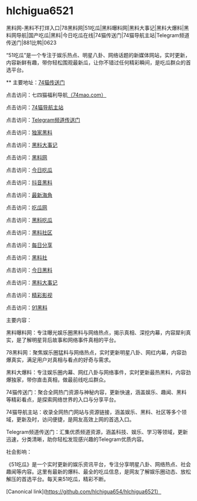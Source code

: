 # hlchigua6521
黑料网-黑料不打烊入口|78黑料网|51吃瓜|黑料曝料网|黑料大事记|黑料大爆料|黑料网导航|国产吃瓜|黑料|今日吃瓜在线|74猫传送门|74猫导航主站|Telegram频道传送门|881比鸭|0623

“51吃瓜”是一个专注于娱乐热点、明星八卦、网络话题的新媒体网站，实时更新，内容新鲜有趣，带你轻松围观最新瓜，让你不错过任何精彩瞬间，是吃瓜群众的首选平台。

** 主要地址：<a href="https://74mao.com/">74猫传送门</a>

点击访问：七四猫福利导航<a href="https://74mao.com/">（74mao.com）</a>

点击访问：<a href="https://74mao.com/">74猫导航主站</a>

点击访问：<a href="https://74mao.com/">Telegram频道传送门</a>

点击访问：<a href="https://hl240.pages.dev/">独家黑料</a>

点击访问：<a href="https://hl226.pages.dev/">黑料大事记</a>

点击访问：<a href="https://hl223.pages.dev/">黑料网</a>

点击访问：<a href="https://hl284.pages.dev/">今日吃瓜</a>

点击访问：<a href="https://hl242.pages.dev/">抖音黑料</a>

点击访问：<a href="https://hl217-cip.pages.dev/">最新海角</a>

点击访问：<a href="https://hl196.pages.dev/">吃瓜网</a>

点击访问：<a href="https://hl190.pages.dev/">黑料吃瓜</a>

点击访问：<a href="https://hl186.pages.dev/">黑料社区</a>

点击访问：<a href="https://hl182-5ms.pages.dev/">每日分享</a>

点击访问：<a href="https://hl314.pages.dev/">黑料社</a>

点击访问：<a href="https://hl312.pages.dev/">今日黑料</a>

点击访问：<a href="https://hl284.pages.dev/">黑料大事记</a>

点击访问：<a href="https://hl242.pages.dev/">精彩影视</a>

点击访问：<a href="https://heiliaochiguada.pages.dev/">91黑料</a>

主要内容：

黑料曝料网：专注曝光娱乐圈黑料与网络热点，揭示真相、深挖内幕，内容犀利真实，是了解明星背后故事和网络事件真相的平台。

78黑料网：聚焦娱乐圈猛料与网络热点，实时更新明星八卦、网红内幕，内容劲爆真实，满足用户对真相与看点的好奇与需求。

黑料大爆料：专注娱乐圈内幕、网红八卦与网络事件，实时更新最热黑料，内容劲爆独家，带你直击真相，做最前线吃瓜群众。

74猫传送门：聚合全网热门资源与神秘内容，更新快速，涵盖娱乐、趣闻、黑料等精彩看点，是探索网络世界的入口与分享平台。

74猫导航主站：收录全网热门网站与资源链接，涵盖娱乐、黑料、社区等多个领域，更新及时，访问便捷，是网友高效上网的首选入口。

Telegram频道传送门：汇集优质频道资源，涵盖科技、娱乐、学习等领域，更新迅速，分类清晰，助你轻松发现感兴趣的Telegram优质内容。

社会影响：

《51吃瓜》是一个实时更新的娱乐资讯平台，专注分享明星八卦、网络热点、社会趣闻等内容。这里有最新的爆料、最全的吃瓜信息，是网友了解娱乐圈动态、放松解压的首选平台。每天来51吃瓜，精彩不断。

[Canonical link](https://github.com/hlchigua654/hlchigua6521）

